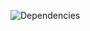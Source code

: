 ![Dependencies](http://www.plantuml.com/plantuml/proxy?cache=no&src=https://raw.githubusercontent.com/soerensofke/DiamondDust/master/.github/workflows/dependencies.puml)
